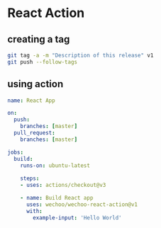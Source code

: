 # React Action

## creating a tag

```bash
git tag -a -m "Description of this release" v1
git push --follow-tags
```

## using action

```yml
name: React App

on:
  push:
    branches: [master]
  pull_request:
    branches: [master]

jobs:
  build:
    runs-on: ubuntu-latest
    
    steps:
    - uses: actions/checkout@v3

    - name: Build React app
      uses: wechoo/wechoo-react-action@v1
      with:
        example-input: 'Hello World'
```